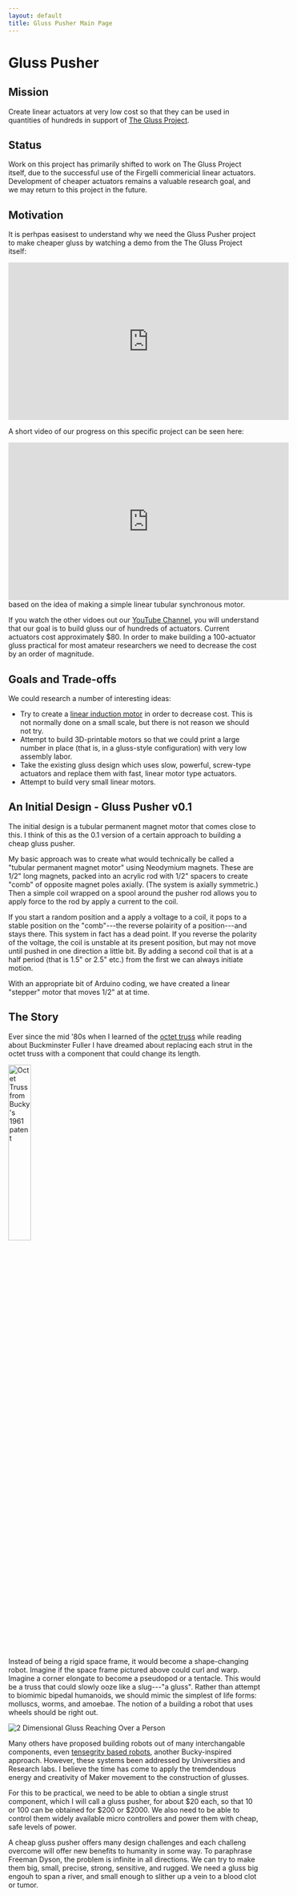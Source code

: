 ```yaml
---
layout: default
title: Gluss Pusher Main Page
---
```



# Gluss Pusher

## Mission

Create linear actuators at very low cost so that they can be used in quantities of hundreds in support of [The Gluss Project](http://pubinv.github.io/gluss/).

## Status

Work on this project has primarily shifted to work on The Gluss Project itself, due to the successful use of the Firgelli commericial linear actuators. Development of cheaper actuators remains a valuable research goal, and we may return to this project in the future.


## Motivation

It is perhpas easisest to understand why we need the Gluss Pusher project to make cheaper gluss by watching a demo from the The Gluss Project itself:

 <iframe width="560" height="315" src="https://www.youtube.com/embed/1T8XSMhwKUE" frameborder="0" allowfullscreen></iframe>

A short video of our progress on this specific project can be seen here:

<iframe width="560" height="315" src="https://www.youtube.com/embed/o0czhRU1vQM" frameborder="0" allowfullscreen></iframe>
based on the idea of making a simple linear tubular synchronous motor.

If you watch the other vidoes out our <a href="https://www.youtube.com/watch?v=1T8XSMhwKUE">YouTube Channel</a>, you will understand that our goal is to build gluss our of hundreds of actuators. Current actuators cost approximately $80. In order to make building a 100-actuator gluss practical for most amateur researchers we need to decrease the cost by an order of magnitude.



## Goals and Trade-offs

We could research a number of interesting ideas:
* Try to create a [linear induction motor](https://en.wikipedia.org/wiki/Linear_induction_motor) in order to decrease cost. This is not normally done on a small scale, but there is not reason we should not try.
* Attempt to build 3D-printable motors so that we could print a large number in place (that is, in a gluss-style configuration) with very low assembly labor.
* Take the existing gluss design which uses slow, powerful, screw-type actuators and replace them with fast, linear motor type actuators.
* Attempt to build very small linear motors.

## An Initial Design - Gluss Pusher v0.1

The initial design is a tubular permanent magnet motor that comes close to this. I think of this as the 0.1 version of a certain approach to building a cheap gluss pusher.

My basic approach was to create what would technically be called a "tubular permanent magnet motor" using Neodymium magnets. These are 1/2" long magnets, packed into an acrylic rod with 1/2" spacers to create "comb" of opposite magnet poles axially.  (The system is axially symmetric.) Then a simple coil wrapped on a spool around the pusher rod allows you to apply force to the rod by apply a current to the coil.

If you start a random position and a apply a voltage to a coil, it pops to a stable position on the "comb"---the reverse polairity of a position---and stays there.  This system in fact has a dead point.  If you reverse the polarity of the voltage, the coil is unstable at its present position, but may not move until pushed in one direction a little bit.  By adding a second coil that is at a half period (that is 1.5" or 2.5" etc.) from the first we can always initiate motion.

With an appropriate bit of Arduino coding, we have created a linear "stepper" motor that moves 1/2" at at time.

## The Story

Ever since the mid '80s when I learned of the [octet truss](https://www.google.com/patents/US2986241?dq=octet+truss+Buckminster+Fuller&hl=en&sa=X&ved=0CB0Q6AEwAGoVChMIpI3Py6fZxgIVVxmSCh2c9QzE) while reading about Buckminster Fuller I have dreamed about replacing each strut in the octet truss with a component that could change its length. 

<img src="https://patentimages.storage.googleapis.com/pages/US2986241-2.png" alt="Octet Truss from Bucky's 1961 patent" style="width:30%">

 Instead of being a rigid space frame, it would become a shape-changing robot. Imagine if the space frame pictured above could curl and warp. Imagine a corner elongate to become a pseudopod or a tentacle. This would be a truss that could slowly ooze like a slug---"a gluss".  Rather than attempt to biomimic bipedal humanoids, we should mimic the simplest of life forms: molluscs, worms, and amoebae. The notion of a building a robot that uses wheels should be right out.

<img src="https://cloud.githubusercontent.com/assets/5296671/7195220/c062264c-e481-11e4-9de6-ec7c8a77502d.png" alt="2 Dimensional Gluss Reaching Over a Person" >

Many others have proposed building robots out of many interchangable components, even [tensegrity based robots](https://www.youtube.com/watch?v=wR0AlIwEgSE), another Bucky-inspired approach. However, these systems been addressed by Universities and Research labs. I believe the time has come to apply the tremdendous energy and creativity of Maker movement to the construction of glusses.

For this to be practical, we need to be able to obtian a single strust component, which I will call a gluss pusher, for about $20 each, so that 10 or 100 can be obtained for $200 or $2000. We also need to be able to control them widely available micro controllers and power them with cheap, safe levels of power.

A cheap gluss pusher offers many design challenges and each challeng overcome will offer new benefits to humanity in some way.  To paraphrase Freeman Dyson, the problem is infinite in all directions. We can try to make them big, small, precise, strong, sensitive, and rugged. We need a gluss big engouh to span a river, and small enough to slither up a vein to a blood clot or tumor.





